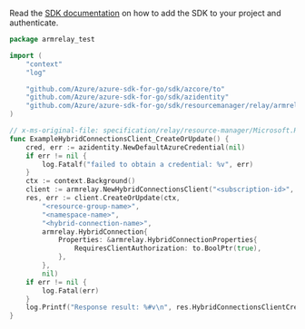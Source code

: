 Read the [SDK documentation](https://github.com/Azure/azure-sdk-for-go/blob/sdk%2Fresourcemanager%2Frelay%2Farmrelay%2Fv0.3.0/sdk/resourcemanager/relay/armrelay/README.md) on how to add the SDK to your project and authenticate.

```go
package armrelay_test

import (
	"context"
	"log"

	"github.com/Azure/azure-sdk-for-go/sdk/azcore/to"
	"github.com/Azure/azure-sdk-for-go/sdk/azidentity"
	"github.com/Azure/azure-sdk-for-go/sdk/resourcemanager/relay/armrelay"
)

// x-ms-original-file: specification/relay/resource-manager/Microsoft.Relay/stable/2017-04-01/examples/HybridConnection/RelayHybridConnectionCreate.json
func ExampleHybridConnectionsClient_CreateOrUpdate() {
	cred, err := azidentity.NewDefaultAzureCredential(nil)
	if err != nil {
		log.Fatalf("failed to obtain a credential: %v", err)
	}
	ctx := context.Background()
	client := armrelay.NewHybridConnectionsClient("<subscription-id>", cred, nil)
	res, err := client.CreateOrUpdate(ctx,
		"<resource-group-name>",
		"<namespace-name>",
		"<hybrid-connection-name>",
		armrelay.HybridConnection{
			Properties: &armrelay.HybridConnectionProperties{
				RequiresClientAuthorization: to.BoolPtr(true),
			},
		},
		nil)
	if err != nil {
		log.Fatal(err)
	}
	log.Printf("Response result: %#v\n", res.HybridConnectionsClientCreateOrUpdateResult)
}
```
